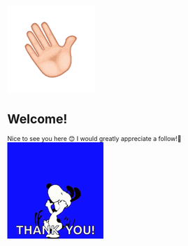 [![Wave GIF](wave.gif)](target_url)

# Welcome!
Nice to see you here 😊
I would greatly appreciate a follow!🫠
[![Thanks GIF](thanks.gif)](target_url)
